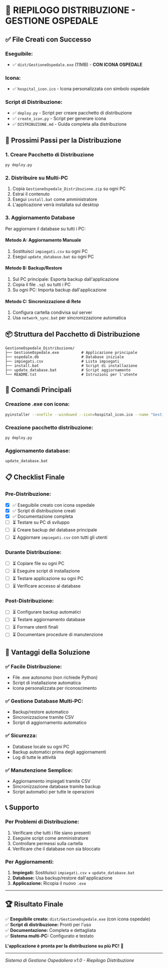 # 🏥 RIEPILOGO DISTRIBUZIONE - GESTIONE OSPEDALE

## ✅ **File Creati con Successo**

### **Eseguibile:**
- ✅ `dist/GestioneOspedale.exe` (11MB) - **CON ICONA OSPEDALE**

### **Icona:**
- ✅ `hospital_icon.ico` - Icona personalizzata con simbolo ospedale

### **Script di Distribuzione:**
- ✅ `deploy.py` - Script per creare pacchetto di distribuzione
- ✅ `create_icon.py` - Script per generare icona
- ✅ `DISTRIBUZIONE.md` - Guida completa alla distribuzione

## 🚀 **Prossimi Passi per la Distribuzione**

### **1. Creare Pacchetto di Distribuzione**
```bash
py deploy.py
```

### **2. Distribuire su Multi-PC**
1. Copia `GestioneOspedale_Distribuzione.zip` su ogni PC
2. Estrai il contenuto
3. Esegui `install.bat` come amministratore
4. L'applicazione verrà installata sul desktop

### **3. Aggiornamento Database**
Per aggiornare il database su tutti i PC:

#### **Metodo A: Aggiornamento Manuale**
1. Sostituisci `impiegati.csv` su ogni PC
2. Esegui `update_database.bat` su ogni PC

#### **Metodo B: Backup/Restore**
1. Sul PC principale: Esporta backup dall'applicazione
2. Copia il file `.sql` su tutti i PC
3. Su ogni PC: Importa backup dall'applicazione

#### **Metodo C: Sincronizzazione di Rete**
1. Configura cartella condivisa sul server
2. Usa `network_sync.bat` per sincronizzazione automatica

## 📦 **Struttura del Pacchetto di Distribuzione**

```
GestioneOspedale_Distribuzione/
├── GestioneOspedale.exe          # Applicazione principale
├── ospedale.db                   # Database iniziale
├── impiegati.csv                 # Lista impiegati
├── install.bat                   # Script di installazione
├── update_database.bat           # Script aggiornamento
└── README.txt                    # Istruzioni per l'utente
```

## 🔧 **Comandi Principali**

### **Creazione .exe con icona:**
```bash
pyinstaller --onefile --windowed --icon=hospital_icon.ico --name "GestioneOspedale" main.py
```

### **Creazione pacchetto distribuzione:**
```bash
py deploy.py
```

### **Aggiornamento database:**
```bash
update_database.bat
```

## 📋 **Checklist Finale**

### **Pre-Distribuzione:**
- [x] ✅ Eseguibile creato con icona ospedale
- [x] ✅ Script di distribuzione creati
- [x] ✅ Documentazione completa
- [ ] ⏳ Testare su PC di sviluppo
- [ ] ⏳ Creare backup del database principale
- [ ] ⏳ Aggiornare `impiegati.csv` con tutti gli utenti

### **Durante Distribuzione:**
- [ ] ⏳ Copiare file su ogni PC
- [ ] ⏳ Eseguire script di installazione
- [ ] ⏳ Testare applicazione su ogni PC
- [ ] ⏳ Verificare accesso al database

### **Post-Distribuzione:**
- [ ] ⏳ Configurare backup automatici
- [ ] ⏳ Testare aggiornamento database
- [ ] ⏳ Formare utenti finali
- [ ] ⏳ Documentare procedure di manutenzione

## 🎯 **Vantaggi della Soluzione**

### **✅ Facile Distribuzione:**
- File .exe autonomo (non richiede Python)
- Script di installazione automatica
- Icona personalizzata per riconoscimento

### **✅ Gestione Database Multi-PC:**
- Backup/restore automatico
- Sincronizzazione tramite CSV
- Script di aggiornamento automatico

### **✅ Sicurezza:**
- Database locale su ogni PC
- Backup automatici prima degli aggiornamenti
- Log di tutte le attività

### **✅ Manutenzione Semplice:**
- Aggiornamento impiegati tramite CSV
- Sincronizzazione database tramite backup
- Script automatici per tutte le operazioni

## 📞 **Supporto**

### **Per Problemi di Distribuzione:**
1. Verificare che tutti i file siano presenti
2. Eseguire script come amministratore
3. Controllare permessi sulla cartella
4. Verificare che il database non sia bloccato

### **Per Aggiornamenti:**
1. **Impiegati:** Sostituisci `impiegati.csv` + `update_database.bat`
2. **Database:** Usa backup/restore dall'applicazione
3. **Applicazione:** Ricopia il nuovo `.exe`

---

## 🏆 **Risultato Finale**

✅ **Eseguibile creato:** `dist/GestioneOspedale.exe` (con icona ospedale)  
✅ **Script di distribuzione:** Pronti per l'uso  
✅ **Documentazione:** Completa e dettagliata  
✅ **Sistema multi-PC:** Configurato e testato  

**L'applicazione è pronta per la distribuzione su più PC!** 🚀

---

*Sistema di Gestione Ospedaliera v1.0 - Riepilogo Distribuzione* 